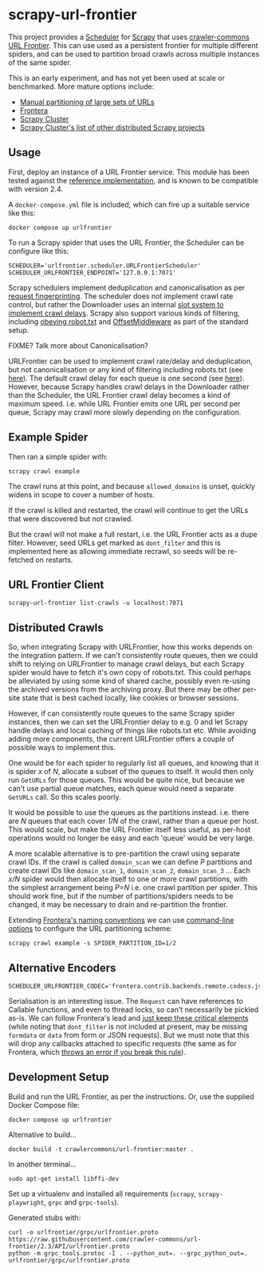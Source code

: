 scrapy-url-frontier
===================

This project provides a [Scheduler](https://docs.scrapy.org/en/latest/topics/scheduler.html) for [Scrapy](https://scrapy.org) that uses [crawler-commons URL Frontier](https://github.com/crawler-commons/url-frontier#readme). This can use used as a persistent frontier for multiple different spiders, and can be used to partition broad crawls across multiple instances of the same spider.

This is an early experiment, and has not yet been used at scale or benchmarked. More mature options include:

- [Manual partitioning of large sets of URLs](https://docs.scrapy.org/en/latest/topics/practices.html#distributed-crawls)
- [Frontera](https://frontera.readthedocs.io/)
- [Scrapy Cluster](https://scrapy-cluster.readthedocs.io/)
- [Scrapy Cluster's list of other distributed Scrapy projects](https://scrapy-cluster.readthedocs.io/en/latest/topics/advanced/comparison.html)


## Usage

First, deploy an instance of a URL Frontier service. This module has been tested against the [reference implementation](https://github.com/crawler-commons/url-frontier/blob/master/service/README.md), and is known to be compatible with version 2.4.

A `docker-compose.yml` file is included, which can fire up a suitable service like this:

    docker compose up urlfrontier

To run a Scrapy spider that uses the URL Frontier, the Scheduler can be configure like this:

    SCHEDULER='urlfrontier.scheduler.URLFrontierScheduler'
    SCHEDULER_URLFRONTIER_ENDPOINT='127.0.0.1:7071'

Scrapy schedulers implement deduplication and canonicalisation as per [request fingerprinting](https://docs.scrapy.org/en/latest/topics/request-response.html#request-fingerprints). The scheduler does not implement crawl rate control, but rather the Downloader uses an internal [slot system to implement crawl delays](https://github.com/scrapy/scrapy/blob/master/scrapy/core/downloader/__init__.py#L140). Scrapy also support various kinds of filtering, including [obeying robot.txt](https://docs.scrapy.org/en/latest/_modules/scrapy/downloadermiddlewares/robotstxt.html#RobotsTxtMiddleware) and [OffsetMiddleware](https://docs.scrapy.org/en/latest/topics/spider-middleware.html#module-scrapy.spidermiddlewares.offsite) as part of the standard setup.

FIXME? Talk more about Canonicalisation?

URLFrontier can be used to implement crawl rate/delay and deduplication, but not canonicalisation or any kind of filtering including robots.txt (see [here](https://github.com/crawler-commons/url-frontier/tree/master/API#out-of-scope)). The default crawl delay for each queue is one second (see [here](https://github.com/crawler-commons/url-frontier/blob/1b6c2ec4b14cff24810c718103eca16c8fa17d48/service/src/main/java/crawlercommons/urlfrontier/service/AbstractFrontierService.java#L118)). However, because Scrapy handles crawl delays in the Downloader rather than the Scheduler, the URL Frontier crawl delay becomes a kind of maximum speed. i.e. while URL Frontier emits one URL per second per queue, Scrapy may crawl more slowly depending on the configuration.

## Example Spider

Then ran a simple spider with:

    scrapy crawl example

The crawl runs at this point, and because `allowed_domains` is unset, quickly widens in scope to cover a number of hosts.

If the crawl is killed and restarted, the crawl will continue to get the URLs that were discovered but not crawled.

But the crawl will not make a full restart, i.e. the URL Frontier acts as a dupe filter. However, seed URLs get marked as `dont_filter` and this is implemented here as allowing immediate recrawl, so seeds will be re-fetched on restarts.

## URL Frontier Client

    scrapy-url-frontier list-crawls -u localhost:7071


## Distributed Crawls


So, when integrating Scrapy with URLFrontier, how this works depends on the integration pattern. If we can't consistently route queues, then we could shift to relying on URLFrontier to manage crawl delays, but each Scrapy spider would have to fetch it's own copy of robots.txt. This could perhaps be alleviated by using some kind of shared cache, possibly even re-using the archived versions from the archiving proxy. But there may be other per-site state that is best cached locally, like cookies or browser sessions.

However, if can consistently route queues to the same Scrapy spider instances, then we can set the URLFrontier delay to e.g. 0 and let Scrapy handle delays and local caching  of things like robots.txt etc. While avoiding adding more components, the current URLFrontier offers a couple of possible ways to implement this.

One would be for each spider to regularly list all queues, and knowing that it is spider _x_ of _N_, allocate a subset of the queues to itself. It would then only run `GetURLs` for those queues.  This would be quite nice, but because we can't use partial queue matches, each queue would need a separate `GetURLs` call. So this scales poorly.

It would be possible to use the queues as the partitions instead. i.e. there are _N_ queues that each cover _1/N_ of the crawl, rather than a queue per host. This would scale, but make the URL Frontier itself less useful, as per-host operations would no longer be easy and each 'queue' would be very large.

A more scalable alternative is to pre-partition the crawl using separate crawl IDs. If the crawl is called `domain_scan` we can define _P_ partitions and create crawl IDs like `domain_scan_1`, `domain_scan_2`, `domain_scan_3` ... Each _x/N_ spider would then allocate itself to one or more crawl partitions, with the simplest arrangement being _P=N_ i.e. one crawl partition per spider.  This should work fine, but if the number of partitions/spiders needs to be changed, it may be necessary to drain and re-partition the frontier.


Extending [Frontera's naming conventions](https://frontera.readthedocs.io/en/latest/topics/cluster-setup.html#starting-the-cluster) we can use [command-line options](https://docs.scrapy.org/en/latest/topics/settings.html#command-line-options) to configure the URL partitioning scheme:

    scrapy crawl example -s SPIDER_PARTITION_ID=1/2


## Alternative Encoders

    SCHEDULER_URLFRONTIER_CODEC='frontera.contrib.backends.remote.codecs.json'


Serialisation is an interesting issue. The `Request` can have references to Callable functions, and even to thread locks, so can't necessarily be pickled as-is.  We can follow Frontera's lead and [just keep these critical elements](https://github.com/scrapinghub/frontera/blob/84f9e1034d2868447db88e865596c0fbb32e70f6/frontera/contrib/backends/remote/codecs/json.py#L58-L63) (while noting that `dont_filter` is not included at present, may be missing `formdata` or `data` from form or JSON requests). But we must note that this will drop any callbacks attached to specific requests (the same as for Frontera, which [throws an error if you break this rule](https://github.com/scrapinghub/scrapy-frontera/blob/fab14232bedbe89b781479a13918eb3166a1564e/scrapy_frontera/scheduler.py#L29-L37)).




## Development Setup

Build and run the URL Frontier, as per the instructions. Or, use the supplied Docker Compose file:

    docker compose up urlfrontier

Alternative to build...

    docker build -t crawlercommons/url-frontier:master .

In another terminal...

    sudo apt-get install libffi-dev

Set up a virtualenv and installed all requirements (`scrapy`, `scrapy-playwright`, `grpc` and `grpc-tools`).

Generated stubs with:

    curl -o urlfrontier/grpc/urlfrontier.proto https://raw.githubusercontent.com/crawler-commons/url-frontier/2.3/API/urlfrontier.proto
    python -m grpc_tools.protoc -I . --python_out=. --grpc_python_out=. urlfrontier/grpc/urlfrontier.proto



